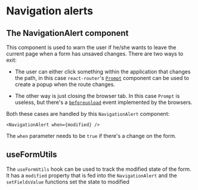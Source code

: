 # Navigation alerts

## The NavigationAlert component

This component is used to warn the user if he/she wants to leave the current page when a form has
unsaved changes. There are two ways to exit:

- The user can either click something within the application that changes the path, in this case
  `react-router`'s [`Prompt`](https://reactrouter.com/core/api/Prompt) component can be used to
  create a popup when the route changes.

- The other way is just closing the browser tab. In this case `Prompt` is useless, but there's a
  [`beforeunload`](https://developer.mozilla.org/en-US/docs/Web/API/Window/beforeunload_event) event
  implemented by the browsers.

Both these cases are handled by this `NavigationAlert` component:

```tsx
<NavigationAlert when={modified} />
```

The `when` parameter needs to be `true` if there's a change on the form.

## useFormUtils

The `useFormUtils` hook can be used to track the modified state of the form. It has a `modified`
property that is fed into the `NavigationAlert` and the `setFieldsValue` functions set the state to
modified
